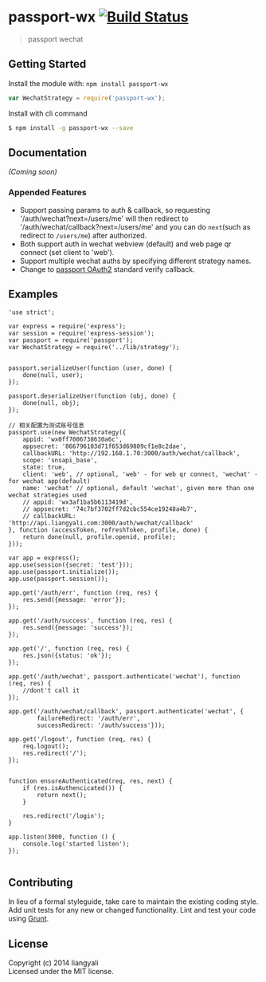 # passport-wx [![Build Status](https://secure.travis-ci.org/liangyali/passport-wx.png?branch=master)](http://travis-ci.org/liangyali/passport-wx)

> passport wechat


## Getting Started

Install the module with: `npm install passport-wx`

```js
var WechatStrategy = require('passport-wx');
```

Install with cli command

```sh
$ npm install -g passport-wx --save
```




## Documentation

_(Coming soon)_

### Appended Features
* Support passing params to auth & callback, so requesting '/auth/wechat?next=/users/me' will then redirect to '/auth/wechat/callback?next=/users/me' and you can do `next`(such as redirect to `/users/me`) after authorized.
* Both support auth in wechat webview (default) and web page qr connect (set client to 'web').
* Support multiple wechat auths by specifying different strategy names.
* Change to [passport OAuth2](http://passportjs.org/docs/oauth#oauth-2-0) standard verify callback.

## Examples

```
'use strict';

var express = require('express');
var session = require('express-session');
var passport = require('passport');
var WechatStrategy = require('../lib/strategy');


passport.serializeUser(function (user, done) {
    done(null, user);
});

passport.deserializeUser(function (obj, done) {
    done(null, obj);
});

// 相关配置为测试账号信息
passport.use(new WechatStrategy({
    appid: 'wx0ff7006738630a6c',
    appsecret: '866796103d71f653d69809cf1e8c2dae',
    callbackURL: 'http://192.168.1.70:3000/auth/wechat/callback',
    scope: 'snsapi_base',
    state: true,
    client: 'web', // optional, 'web' - for web qr connect, 'wechat' - for wechat app(default)
    name: 'wechat' // optional, default 'wechat', given more than one wechat strategies used
    // appid: 'wx3af1ba5b6113419d',
    // appsecret: '74c7bf3702ff7d2cbc554ce19248a4b7',
    // callbackURL: 'http://api.liangyali.com:3000/auth/wechat/callback'
}, function (accessToken, refreshToken, profile, done) {
    return done(null, profile.openid, profile);
}));

var app = express();
app.use(session({secret: 'test'}));
app.use(passport.initialize());
app.use(passport.session());

app.get('/auth/err', function (req, res) {
    res.send({message: 'error'});
});

app.get('/auth/success', function (req, res) {
    res.send({message: 'success'});
});

app.get('/', function (req, res) {
    res.json({status: 'ok'});
});

app.get('/auth/wechat', passport.authenticate('wechat'), function (req, res) {
    //dont't call it
});

app.get('/auth/wechat/callback', passport.authenticate('wechat', {
        failureRedirect: '/auth/err',
        successRedirect: '/auth/success'}));

app.get('/logout', function (req, res) {
    req.logout();
    res.redirect('/');
});


function ensureAuthenticated(req, res, next) {
    if (res.isAuthencicated()) {
        return next();
    }

    res.redirect('/login');
}

app.listen(3000, function () {
    console.log('started listen');
});


```


## Contributing

In lieu of a formal styleguide, take care to maintain the existing coding style. Add unit tests for any new or changed functionality. Lint and test your code using [Grunt](http://gruntjs.com).


## License

Copyright (c) 2014 liangyali  
Licensed under the MIT license.
